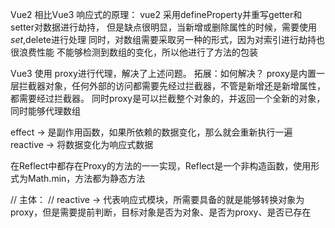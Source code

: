 Vue2 相比Vue3 响应式的原理：
vue2 采用defineProperty并重写getter和setter对数据进行劫持，
     但是缺点很明显，当新增或删除属性的时候，需要使用$set,$delete进行处理
     同时，对数组需要采取另一种的形式，因为对索引进行劫持也很浪费性能
     不能够检测到数组的变化，所以他进行了方法的包装

Vue3 使用 proxy进行代理，解决了上述问题。
拓展：如何解决？
    proxy是内置一层拦截器对象，任何外部的访问都需要先经过拦截器，不管是新增还是新增属性，都需要经过拦截器。
    同时proxy是可以拦截整个对象的，并返回一个全新的对象，同时能够代理数组

effect -> 是副作用函数，如果所依赖的数据变化，那么就会重新执行一遍
reactive -> 将数据变化为响应式数据

在Reflect中都存在Proxy的方法的一一实现，Reflect是一个非构造函数，使用形式为Math.min，方法都为静态方法

// 主体：
// reactive -> 代表响应式模块，所需要具备的就是能够转换对象为proxy，但是需要提前判断，目标对象是否为对象、是否为proxy、是否已存在
